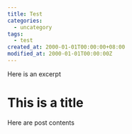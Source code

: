 ```yaml
---
title: Test
categories:
  - uncategory
tags:
  - test
created_at: 2000-01-01T00:00:00+08:00
modified_at: 2000-01-01T00:00:00Z
---
```


Here is an excerpt

<!--more-->

# This is a title

Here are post contents
